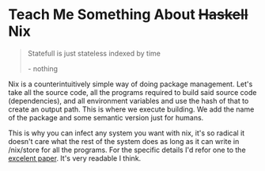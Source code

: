 # Teach Me Something About ~~Haskell~~ Nix

> Statefull is just stateless indexed by time
> 
> \- nothing

Nix is a counterintuitively simple way of doing package management.
Let's take all the source code, all the programs required to build said source code (dependencies),
and all environment variables and use the hash of that to create an output path.
This is where we execute building.
We add the name of the package and some semantic version just for humans.

This is why you can infect any system you want with nix,
it's so radical it doesn't care what the rest of the system does as long as it can
write in /nix/store for all the programs.
For the specific details I'd refor one to the [excelent paper](https://nixos.org/~eelco/pubs/nixos-jfp-final.pdf).
It's very readable I think.
